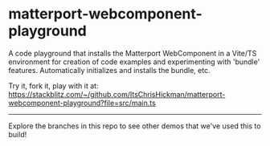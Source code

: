 # matterport-webcomponent-playground

A code playground that installs the Matterport WebComponent in a Vite/TS environment for creation
of code examples and experimenting with 'bundle' features.  Automatically initializes and installs
the bundle, etc.

Try it, fork it, play with it at: 
https://stackblitz.com/~/github.com/ItsChrisHickman/matterport-webcomponent-playground?file=src/main.ts

---

Explore the branches in this repo to see other demos that we've used this to build!